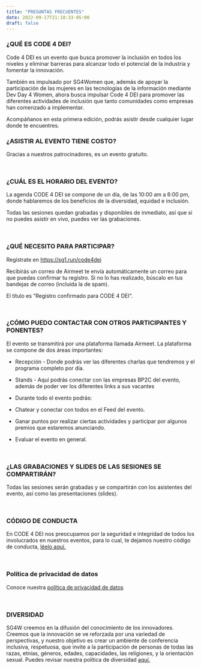 ```yaml
---
title: "PREGUNTAS FRECUENTES"
date: 2022-09-17T21:10:33-05:00
draft: false
---
```


### ¿QUÉ ES CODE 4 DEI?

Code 4 DEI es un evento que busca promover la inclusión en todos los niveles y eliminar barreras para alcanzar todo el potencial de la industria y fomentar la innovación.

También es impulsado por SG4Women que, además de apoyar la participación de las mujeres en las tecnologías de la información mediante Dev Day 4 Women, ahora busca impulsar Code 4 DEI para promover las diferentes actividades de inclusión que tanto comunidades como empresas han comenzado a implementar.

Acompáñanos en esta primera edición, podrás asistir desde cualquier lugar donde te encuentres.
<br>


### ¿ASISTIR AL EVENTO TIENE COSTO?

Gracias a nuestros patrocinadores, es un evento gratuito.

<br>

### ¿CUÁL ES EL HORARIO DEL EVENTO?

La agenda CODE 4 DEI se compone de un día, de las 10:00 am a 6:00 pm, donde hablaremos de los beneficios de la diversidad, equidad e inclusión.

Todas las sesiones quedan grabadas y disponibles de inmediato, así que si no puedes asistir en vivo, puedes ver las grabaciones.


<br> 

### ¿QUÉ NECESITO PARA PARTICIPAR?

Regístrate en https://sg1.run/code4dei  

Recibirás un correo de Airmeet te envía automáticamente un correo para que puedas confirmar tu registro. Si no lo has realizado, búscalo en tus bandejas de correo (incluida la de spam).

El título es “Registro confirmado para CODE 4 DEI”.

<br>

### ¿CÓMO PUEDO CONTACTAR CON OTROS PARTICIPANTES Y PONENTES?

El evento se transmitirá por una plataforma llamada Airmeet. La plataforma se compone de dos áreas importantes:

 * Recepción - Donde podrás ver las diferentes charlas que tendremos y el programa completo por día.

 * Stands - Aquí podrás conectar con las empresas BP2C del evento, además de poder ver los diferentes links a sus vacantes

 * Durante todo el evento podrás:

 * Chatear y conectar con todos en el Feed del evento.

 * Ganar puntos por realizar ciertas actividades y participar por algunos premios que estaremos anunciando.

 * Evaluar el evento en general.

<br>

### ¿LAS GRABACIONES Y SLIDES DE LAS SESIONES SE COMPARTIRÁN?

Todas las sesiones serán grabadas y se compartirán con los asistentes del evento, así como las presentaciones (slides).

<br>


### CÓDIGO DE CONDUCTA

En CODE 4 DEI nos preocupamos por la seguridad e integridad de todos los involucrados en nuestros eventos, para lo cual, te dejamos nuestro código de conducta, [léelo aquí.](/coc)

<br>


### Política de privacidad de datos

Conoce nuestra [política de privacidad de datos](/politica-de-privacidad)

<br>

### DIVERSIDAD

SG4W creemos en la difusión del conocimiento de los innovadores. Creemos que la innovación se ve reforzada por una variedad de perspectivas, y nuestro objetivo es crear un ambiente de conferencia inclusiva, respetuosa, que invite a la participación de personas de todas las razas, etnias, géneros, edades, capacidades, las religiones, y la orientación sexual. Puedes revisar nuestra política de diversidad [aquí.](/diversidad)